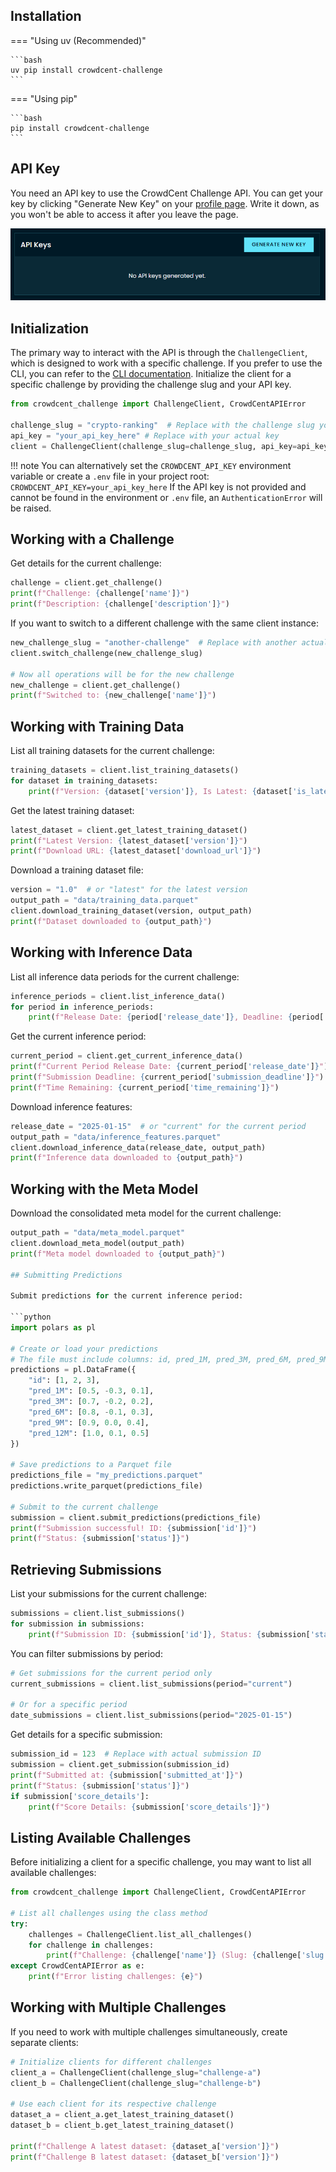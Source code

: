 ## Installation
=== "Using uv (Recommended)"

    ```bash
    uv pip install crowdcent-challenge
    ```

=== "Using pip"

    ```bash
    pip install crowdcent-challenge
    ```

## API Key

You need an API key to use the CrowdCent Challenge API. You can get your key by clicking "Generate New Key" on your [profile page](https://crowdcent.com/profile). Write it down, as you won't be able to access it after you leave the page.

[![API keys](overrides/assets/images/api_keys.png)](https://crowdcent.com/profile)

## Initialization

The primary way to interact with the API is through the `ChallengeClient`, which is designed to work with a specific challenge. If you prefer to use the CLI, you can refer to the [CLI documentation](cli.md). Initialize the client for a specific challenge by providing the challenge slug and your API key.

```python
from crowdcent_challenge import ChallengeClient, CrowdCentAPIError

challenge_slug = "crypto-ranking"  # Replace with the challenge slug you want to work on
api_key = "your_api_key_here" # Replace with your actual key
client = ChallengeClient(challenge_slug=challenge_slug, api_key=api_key)
```

!!! note
    You can alternatively set the `CROWDCENT_API_KEY` environment variable or create a `.env` file in your project root:
    ```
    CROWDCENT_API_KEY=your_api_key_here
    ```
    If the API key is not provided and cannot be found in the environment or `.env` file, an `AuthenticationError` will be raised.

## Working with a Challenge

Get details for the current challenge:

```python
challenge = client.get_challenge()
print(f"Challenge: {challenge['name']}")
print(f"Description: {challenge['description']}")
```

If you want to switch to a different challenge with the same client instance:

```python
new_challenge_slug = "another-challenge"  # Replace with another actual challenge slug
client.switch_challenge(new_challenge_slug)

# Now all operations will be for the new challenge
new_challenge = client.get_challenge()
print(f"Switched to: {new_challenge['name']}")
```

## Working with Training Data

List all training datasets for the current challenge:

```python
training_datasets = client.list_training_datasets()
for dataset in training_datasets:
    print(f"Version: {dataset['version']}, Is Latest: {dataset['is_latest']}")
```

Get the latest training dataset:

```python
latest_dataset = client.get_latest_training_dataset()
print(f"Latest Version: {latest_dataset['version']}")
print(f"Download URL: {latest_dataset['download_url']}")
```

Download a training dataset file:

```python
version = "1.0"  # or "latest" for the latest version
output_path = "data/training_data.parquet"
client.download_training_dataset(version, output_path)
print(f"Dataset downloaded to {output_path}")
```

## Working with Inference Data

List all inference data periods for the current challenge:

```python
inference_periods = client.list_inference_data()
for period in inference_periods:
    print(f"Release Date: {period['release_date']}, Deadline: {period['submission_deadline']}")
```

Get the current inference period:

```python
current_period = client.get_current_inference_data()
print(f"Current Period Release Date: {current_period['release_date']}")
print(f"Submission Deadline: {current_period['submission_deadline']}")
print(f"Time Remaining: {current_period['time_remaining']}")
```

Download inference features:

```python
release_date = "2025-01-15"  # or "current" for the current period
output_path = "data/inference_features.parquet"
client.download_inference_data(release_date, output_path)
print(f"Inference data downloaded to {output_path}")
```

## Working with the Meta Model

Download the consolidated meta model for the current challenge:

```python
output_path = "data/meta_model.parquet"
client.download_meta_model(output_path)
print(f"Meta model downloaded to {output_path}")

## Submitting Predictions

Submit predictions for the current inference period:

```python
import polars as pl

# Create or load your predictions
# The file must include columns: id, pred_1M, pred_3M, pred_6M, pred_9M, pred_12M
predictions = pl.DataFrame({
    "id": [1, 2, 3],
    "pred_1M": [0.5, -0.3, 0.1],
    "pred_3M": [0.7, -0.2, 0.2],
    "pred_6M": [0.8, -0.1, 0.3],
    "pred_9M": [0.9, 0.0, 0.4],
    "pred_12M": [1.0, 0.1, 0.5]
})

# Save predictions to a Parquet file
predictions_file = "my_predictions.parquet"
predictions.write_parquet(predictions_file)

# Submit to the current challenge
submission = client.submit_predictions(predictions_file)
print(f"Submission successful! ID: {submission['id']}")
print(f"Status: {submission['status']}")

```

## Retrieving Submissions

List your submissions for the current challenge:

```python
submissions = client.list_submissions()
for submission in submissions:
    print(f"Submission ID: {submission['id']}, Status: {submission['status']}")
```

You can filter submissions by period:

```python
# Get submissions for the current period only
current_submissions = client.list_submissions(period="current")

# Or for a specific period
date_submissions = client.list_submissions(period="2025-01-15")
```

Get details for a specific submission:

```python
submission_id = 123  # Replace with actual submission ID
submission = client.get_submission(submission_id)
print(f"Submitted at: {submission['submitted_at']}")
print(f"Status: {submission['status']}")
if submission['score_details']:
    print(f"Score Details: {submission['score_details']}")
```

## Listing Available Challenges

Before initializing a client for a specific challenge, you may want to list all available challenges:

```python
from crowdcent_challenge import ChallengeClient, CrowdCentAPIError

# List all challenges using the class method
try:
    challenges = ChallengeClient.list_all_challenges()
    for challenge in challenges:
        print(f"Challenge: {challenge['name']} (Slug: {challenge['slug']})")
except CrowdCentAPIError as e:
    print(f"Error listing challenges: {e}")
```

## Working with Multiple Challenges

If you need to work with multiple challenges simultaneously, create separate clients:

```python
# Initialize clients for different challenges
client_a = ChallengeClient(challenge_slug="challenge-a")
client_b = ChallengeClient(challenge_slug="challenge-b")

# Use each client for its respective challenge
dataset_a = client_a.get_latest_training_dataset()
dataset_b = client_b.get_latest_training_dataset()

print(f"Challenge A latest dataset: {dataset_a['version']}")
print(f"Challenge B latest dataset: {dataset_b['version']}")
```